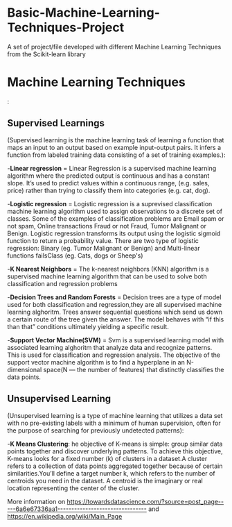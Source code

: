 # Basic-Machine-Learning-Techniques-Project
A set of project/file developed with different Machine Learning Techniques from the Scikit-learn library

<h1><b>Machine Learning Techniques</b></h1>:

<h2><b>Supervised Learnings</b></h2>(Supervised learning is the machine learning task of learning a function that maps an input to an output based on example input-output pairs. It infers a function from labeled training data consisting of a set of training examples.):

-<b>Linear regression</b> = Linear Regression is a supervised machine learning algorithm where the predicted output is continuous and has a constant slope. It’s used to predict values within a continuous range, (e.g. sales, price) rather than trying to classify them into categories (e.g. cat, dog).

-<b>Logistic regression</b> = Logistic regression is a suprevised classification machine learning  algorithm used to assign observations to a discrete set of classes. Some of the examples of classification problems are Email spam or not spam, Online transactions Fraud or not Fraud, Tumor Malignant or Benign. Logistic regression transforms its output using the logistic sigmoid function to return a probability value. There are two type of logistic regression: Binary (eg. Tumor Malignant or Benign) and Multi-linear functions failsClass (eg. Cats, dogs or Sheep's)

-<b>K Nearest Neighbors</b> = The k-nearest neighbors (KNN) algorithm is a supervised machine learning algorithm that can be used to solve both classification and regression problems

-<b>Decision Trees and Random Forests</b> = Decision trees are a type of model used for both classification and regression,they are all supervised machine learning alghoritm. Trees answer sequential questions which send us down a certain route of the tree given the answer. The model behaves with “if this than that” conditions ultimately yielding a specific result.

-<b>Support Vector Machine(SVM)</b> = Svm is a supervised learning model with associated learning alghoritm that analyze data and recognize patterns. This is used for classification and regression analysis. The objective of the support vector machine algorithm is to find a hyperplane in an N-dimensional space(N — the number of features) that distinctly classifies the data points.

<h2><b>Unsupervised Learning</b></h2>(Unsupervised learning is a type of machine learning that utilizes a data set with no pre-existing labels with a minimum of human supervision, often for the purpose of searching for previously undetected patterns):

-<b>K Means Clustering</b>: he objective of K-means is simple: group similar data points together and discover underlying patterns. To achieve this objective, K-means looks for a fixed number (k) of clusters in a dataset.A cluster refers to a collection of data points aggregated together because of certain similarities.You’ll define a target number k, which refers to the number of centroids you need in the dataset. A centroid is the imaginary or real location representing the center of the cluster.

More information on https://towardsdatascience.com/?source=post_page-----6a6e67336aa1--------------------------------  and https://en.wikipedia.org/wiki/Main_Page
